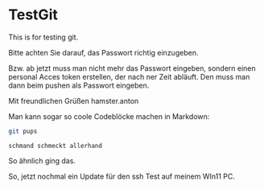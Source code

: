# TestGit
This is for testing git.

Bitte achten Sie darauf, das Passwort richtig einzugeben.

Bzw. ab jetzt muss man nicht mehr das Passwort eingeben, sondern einen personal Acces token erstellen, der nach ner Zeit abläuft. Den muss man dann beim pushen als Passwort eingeben.

Mit freundlichen Grüßen
hamster.anton

Man kann sogar so coole Codeblöcke machen in Markdown:

```sh
git pups
```

```schmand schmeckt allerhand```

So ähnlich ging das.

So, jetzt nochmal ein Update für den ssh Test auf meinem WIn11 PC.
